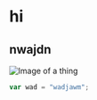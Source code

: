 # hi
## nwajdn

![Image of a thing](https://octodex.github.com/images/yaktocat.png)

``` javascript
var wad = "wadjawm";
```
